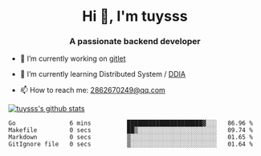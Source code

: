 <h1 align="center">Hi 👋, I'm tuysss</h1>
<h3 align="center">A passionate backend developer </h3>

- 🔭 I’m currently working on [gitlet](https://github.com/tuysss/cs61b-sp21)

- 🌱 I’m currently learning Distributed System / [DDIA](https://github.com/Vonng/ddia)
    
- 📫 How to reach me: 2862670249@qq.com

[![tuysss's github stats](https://github-readme-stats.vercel.app/api?username=tuysss)](https://github.com/tuysss/github-readme-stats)

<!--START_SECTION:waka-->

```text
Go               6 mins          █████████████████████▓░░░   86.96 %
Makefile         0 secs          ██▒░░░░░░░░░░░░░░░░░░░░░░   09.74 %
Markdown         0 secs          ▒░░░░░░░░░░░░░░░░░░░░░░░░   01.65 %
GitIgnore file   0 secs          ▒░░░░░░░░░░░░░░░░░░░░░░░░   01.64 %
```

<!--END_SECTION:waka-->
